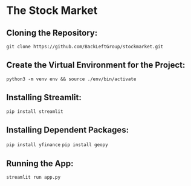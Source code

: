 # The Stock Market

## Cloning the Repository:

`git clone https://github.com/BackLeftGroup/stockmarket.git`

## Create the Virtual Environment for the Project:

`python3 -m venv env && source ./env/bin/activate`

## Installing Streamlit:

`pip install streamlit`

## Installing Dependent Packages:

`pip install yfinance`
`pip install geopy`

## Running the App:

`streamlit run app.py`




